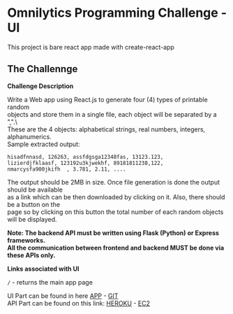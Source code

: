 # Omnilytics Programming Challenge - UI

This project is bare react app made with create-react-app

## The Challennge

**Challenge Description**

Write a Web app using React.js to generate four (4) types of printable random  
objects and store them in a single file, each object will be separated by a ",".\  
These are the 4 objects: alphabetical strings, real numbers, integers, alphanumerics.\
Sample extracted output:

`hisadfnnasd, 126263, assfdgsga12348fas, 13123.123,`  
`lizierdjfklaasf, 123192u3kjwekhf, 89181811238,122,`  
`nmarcysfa900jkifh  , 3.781, 2.11, ....`

The output should be 2MB in size. Once file generation is done the output should be available   
as a link which can be then downloaded by clicking on it. Also, there should be a button on the   
page so by clicking on this button the total number of each random objects will be displayed.


**Note: The backend API must be written using Flask (Python) or Express frameworks.  
All the communication between frontend and backend MUST be done via these APIs only.**

**Links associated with UI**  

`/` - returns the main app page

UI Part can be found in here [APP](https://opc-ui.netlify.app/) - [GIT](https://github.com/thecasualdev17/opc_ui)  
API Part can be found on this link: [HEROKU](https://opc-api.herokuapp.com/) - [EC2](http://54.255.196.92:3000)  